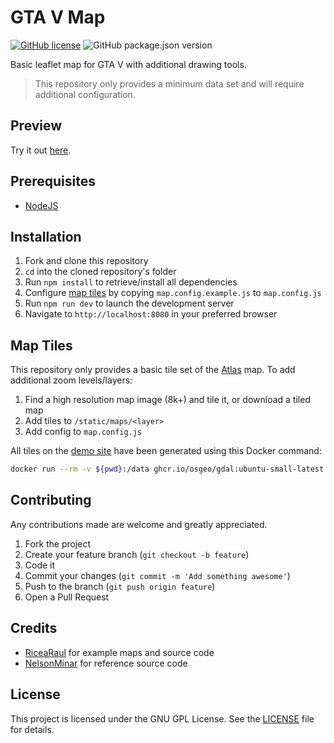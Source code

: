 # GTA V Map

[![GitHub license](https://img.shields.io/github/license/dukeofsussex/gta-v-map)](https://github.com/dukeofsussex/gta-v-map/blob/master/LICENSE)
![GitHub package.json version](https://img.shields.io/github/package-json/v/dukeofsussex/gta-v-map)

Basic leaflet map for GTA V with additional drawing tools.

> This repository only provides a minimum data set and will require additional configuration.

## Preview

Try it out [here](https://dukeofsussex.dev/projects/gta-v-map).

## Prerequisites

* [NodeJS](https://nodejs.org/en/)

## Installation

1. Fork and clone this repository
2. ```cd``` into the cloned repository's folder
3. Run ```npm install``` to retrieve/install all dependencies
4. Configure [map tiles](#map-tiles) by copying `map.config.example.js` to `map.config.js`
5. Run ```npm run dev``` to launch the development server
6. Navigate to ```http://localhost:8080``` in your preferred browser

## Map Tiles

This repository only provides a basic tile set of the [Atlas](https://www.bragitoff.com/2015/11/gta-v-maps-quad-ultra-high-definition-8k-quality/) map. To add additional zoom levels/layers:

1. Find a high resolution map image (8k+) and tile it, or download a tiled map
2. Add tiles to `/static/maps/<layer>`
3. Add config to `map.config.js`

All tiles on the [demo site](https://dukeofsussex.dev/projects/gta-v-map) have been generated using this Docker command:

```sh
docker run --rm -v ${pwd}:/data ghcr.io/osgeo/gdal:ubuntu-small-latest gdal2tiles.py -p raster -z <minZoom>-<maxZoom> --processes=<cpu-cores> --tiledriver=WEBP --xyz -w none /data/<path-to-image> /data/static/maps/<layer>
```

## Contributing

Any contributions made are welcome and greatly appreciated.

1. Fork the project
2. Create your feature branch (`git checkout -b feature`)
3. Code it
4. Commit your changes (`git commit -m 'Add something awesome'`)
5. Push to the branch (`git push origin feature`)
6. Open a Pull Request

## Credits

* [RiceaRaul](https://github.com/RiceaRaul/gta-v-map-leaflet) for example maps and source code
* [NelsonMinar](https://gist.github.com/NelsonMinar/6600524) for reference source code

## License

This project is licensed under the GNU GPL License. See the [LICENSE](LICENSE) file for details.
